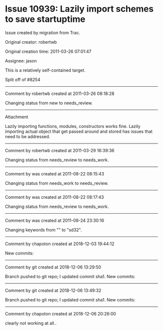 # Issue 10939: Lazily import schemes to save startuptime

Issue created by migration from Trac.

Original creator: robertwb

Original creation time: 2011-03-26 07:01:47

Assignee: jason

This is a relatively self-contained target.  

Split off of #8254 



---

Comment by robertwb created at 2011-03-26 08:18:28

Changing status from new to needs_review.


---

Attachment

Lazily importing functions, modules, constructors works fine. Lazily importing actual object that get passed around and stored has issues that need to be addressed.


---

Comment by robertwb created at 2011-03-29 16:39:36

Changing status from needs_review to needs_work.


---

Comment by was created at 2011-08-22 08:15:43

Changing status from needs_work to needs_review.


---

Comment by was created at 2011-08-22 08:17:43

Changing status from needs_review to needs_work.


---

Comment by was created at 2011-08-24 23:30:16

Changing keywords from "" to "sd32".


---

Comment by chapoton created at 2018-12-03 19:44:12

New commits:


---

Comment by git created at 2018-12-06 13:29:50

Branch pushed to git repo; I updated commit sha1. New commits:


---

Comment by git created at 2018-12-06 13:49:32

Branch pushed to git repo; I updated commit sha1. New commits:


---

Comment by chapoton created at 2018-12-06 20:26:00

clearly not working at all..
